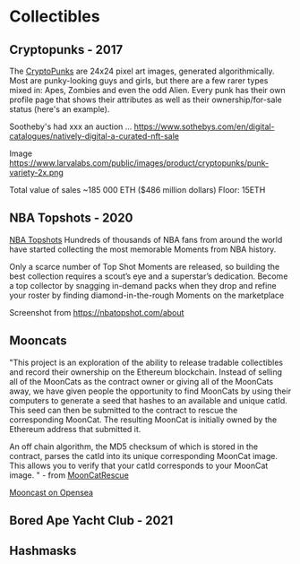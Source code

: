 # Collectibles

## Cryptopunks - 2017
The [CryptoPunks](https://www.larvalabs.com/cryptopunks) are 24x24 pixel art images, generated algorithmically. Most are punky-looking guys and girls, but there are a few rarer types mixed in: Apes, Zombies and even the odd Alien. Every punk has their own profile page that shows their attributes as well as their ownership/for-sale status (here's an example).

Sootheby's had xxx an auction ...
https://www.sothebys.com/en/digital-catalogues/natively-digital-a-curated-nft-sale

Image
https://www.larvalabs.com/public/images/product/cryptopunks/punk-variety-2x.png

Total value of sales ~185 000 ETH ($486 million dollars)
Floor: 15ETH

## NBA Topshots - 2020
[NBA Topshots](https://nbatopshot.com/)
Hundreds of thousands of NBA fans from around the world have started collecting the most memorable Moments from NBA history. 

Only a scarce number of Top Shot Moments are released, so building the best collection requires a scout’s eye and a superstar’s dedication. Become a top collector by snagging in-demand packs when they drop and refine your roster by finding diamond-in-the-rough Moments on the marketplace

Screenshot from https://nbatopshot.com/about

## Mooncats
"This project is an exploration of the ability to release tradable collectibles and record their ownership on the Ethereum blockchain.
Instead of selling all of the MoonCats as the contract owner or giving all of the MoonCats away, we have given people the opportunity to find MoonCats by using their computers to generate a seed that hashes to an available and unique catId. This seed can then be submitted to the contract to rescue the corresponding MoonCat. The resulting MoonCat is initially owned by the Ethereum address that submitted it.

An off chain algorithm, the MD5 checksum of which is stored in the contract, parses the catId into its unique corresponding MoonCat image. This allows you to verify that your catId corresponds to your MoonCat image. " - from [MoonCatRescue](https://mooncatrescue.com/info.html)

[Mooncast on Opensea](https://opensea.io/assets/acclimatedmooncats?search[sortAscending]=false&search[sortBy]=LAST_SALE_PRICE)

## Bored Ape Yacht Club - 2021

## Hashmasks

